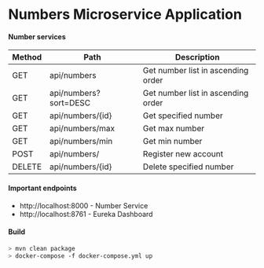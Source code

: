# Numbers Microservice Application

#### Number services

Method	| Path	| Description	
------------- | ------------------------- | -------------
GET	| api/numbers   | Get number list in ascending order
GET	| api/numbers?sort=DESC | Get number list in ascending order
GET	| api/numbers/{id}  | Get specified number	 	
GET	| api/numbers/max   | Get max number
GET	| api/numbers/min   | Get min number
POST	| api/numbers/ | Register new account	
DELETE	| api/numbers/{id}	| Delete specified number

#### Important endpoints
- http://localhost:8000 - Number Service
- http://localhost:8761 - Eureka Dashboard

#### Build
```bash
> mvn clean package
> docker-compose -f docker-compose.yml up
```

